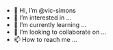 - 👋 Hi, I’m @vic-simons
- 👀 I’m interested in ...
- 🌱 I’m currently learning ...
- 💞️ I’m looking to collaborate on ...
- 📫 How to reach me ...

<!---
vic-simons/vic-simons is a ✨ special ✨ repository because its `README.md` (this file) appears on your GitHub profile.
You can click the Preview link to take a look at your changes.
--->
